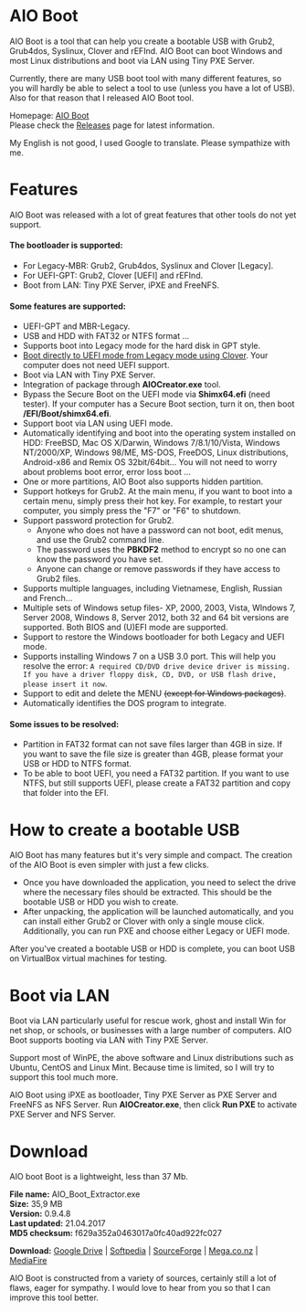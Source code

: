 # AIO Boot
AIO Boot is a tool that can help you create a bootable USB with Grub2, Grub4dos, Syslinux, Clover and rEFInd. AIO Boot can boot Windows and most Linux distributions and boot via LAN using Tiny PXE Server.

Currently, there are many USB boot tool with many different features, so you will hardly be able to select a tool to use (unless you have a lot of USB). Also for that reason that I released AIO Boot tool.

Homepage: [AIO Boot](https://www.sitecuatui.com/aio-boot-v0-9/)<br />
Please check the [Releases](https://github.com/nguyentumine/AIO-Boot/releases) page for latest information.

My English is not good, I used Google to translate. Please sympathize with me.

# Features
AIO Boot was released with a lot of great features that other tools do not yet support.
#### The bootloader is supported:
- For Legacy-MBR: Grub2, Grub4dos, Syslinux and Clover [Legacy].<br />
- For UEFI-GPT: Grub2, Clover [UEFI] and rEFInd.
- Boot from LAN: Tiny PXE Server, iPXE and FreeNFS.

#### Some features are supported:
- UEFI-GPT and MBR-Legacy.
- USB and HDD with FAT32 or NTFS format ...
- Supports boot into Legacy mode for the hard disk in GPT style.
- [Boot directly to UEFI mode from Legacy mode using Clover](https://www.sitecuatui.com/uefi-legacy-clover/). Your computer does not need UEFI support.
- Boot via LAN with Tiny PXE Server.
- Integration of package through **AIOCreator.exe** tool.
- Bypass the Secure Boot on the UEFI mode via **Shimx64.efi** (need tester). If your computer has a Secure Boot section, turn it on, then boot **/EFI/Boot/shimx64.efi**.
- Support boot via LAN using UEFI mode.
- Automatically identifying and boot into the operating system installed on HDD: FreeBSD, Mac OS X/Darwin, Windows 7/8.1/10/Vista, Windows NT/2000/XP, Windows 98/ME, MS-DOS, FreeDOS, Linux distributions, Android-x86 and Remix OS 32bit/64bit... You will not need to worry about problems boot error, error loss boot ...
- One or more partitions, AIO Boot also supports hidden partition.
- Support hotkeys for Grub2. At the main menu, if you want to boot into a certain menu, simply press their hot key. For example, to restart your computer, you simply press the "F7" or "F6" to shutdown.
- Support password protection for Grub2.
  - Anyone who does not have a password can not boot, edit menus, and use the Grub2 command line.
  - The password uses the **PBKDF2** method to encrypt so no one can know the password you have set.
  - Anyone can change or remove passwords if they have access to Grub2 files.
- Supports multiple languages, including Vietnamese, English, Russian and French...
- Multiple sets of Windows setup files- XP, 2000, 2003, Vista, WIndows 7, Server 2008, Windows 8, Server 2012, both 32 and 64 bit versions are supported. Both BIOS and (U)EFI mode are supported.
- Support to restore the Windows bootloader for both Legacy and UEFI mode.
- Supports installing Windows 7 on a USB 3.0 port. This will help you resolve the error: `A required CD/DVD drive device driver is missing. If you have a driver floppy disk, CD, DVD, or USB flash drive, please insert it now`.
- Support to edit and delete the MENU ~~(except for Windows packages)~~.
- Automatically identifies the DOS program to integrate.

#### Some issues to be resolved:
- Partition in FAT32 format can not save files larger than 4GB in size. If you want to save the file size is greater than 4GB, please format your USB or HDD to NTFS format.
- To be able to boot UEFI, you need a FAT32 partition. If you want to use NTFS, but still supports UEFI, please create a FAT32 partition and copy that folder into the EFI.

# How to create a bootable USB
AIO Boot has many features but it's very simple and compact. The creation of the AIO Boot is even simpler with just a few clicks.
- Once you have downloaded the application, you need to select the drive where the necessary files should be extracted. This should be the bootable USB or HDD you wish to create.
- After unpacking, the application will be launched automatically, and you can install either Grub2 or Clover with only a single mouse click. Additionally, you can run PXE and choose either Legacy or UEFI mode.

After you've created a bootable USB or HDD is complete, you can boot USB on VirtualBox virtual machines for testing.

# Boot via LAN
Boot via LAN particularly useful for rescue work, ghost and install Win for net shop, or schools, or businesses with a large number of computers. AIO Boot supports booting via LAN with Tiny PXE Server.

Support most of WinPE, the above software and Linux distributions such as Ubuntu, CentOS and Linux Mint. Because time is limited, so I will try to support this tool much more.

AIO Boot using iPXE as bootloader, Tiny PXE Server as PXE Server and FreeNFS as NFS Server. Run **AIOCreator.exe**, then click **Run PXE** to activate PXE Server and NFS Server.
# Download
AIO boot Boot is a lightweight, less than 37 Mb.

**File name:** AIO_Boot_Extractor.exe<br />
**Size:** 35,9 MB<br />
**Version:** 0.9.4.8<br />
**Last updated:** 21.04.2017<br />
**MD5 checksum:** f629a352a0463017a0fc40ad922fc027<br />

**Download:** [Google Drive](http://www.sitecuatui.com/out/aiogd) | [Softpedia](http://www.softpedia.com/get/System/Boot-Manager-Disk/AIO-Boot.shtml) | [SourceForge](https://sourceforge.net/projects/aioboot/) | [Mega.co.nz](http://www.sitecuatui.com/out/aiobootmega) | [MediaFire](http://www.sitecuatui.com/out/aiobootmf)

AIO Boot is constructed from a variety of sources, certainly still a lot of flaws, eager for sympathy. I would love to hear from you so that I can improve this tool better.